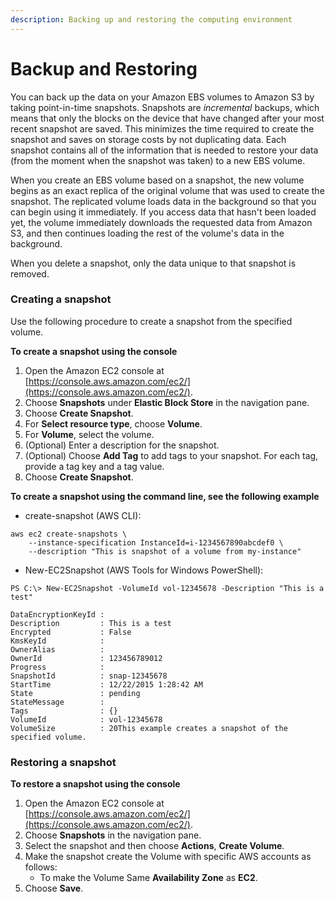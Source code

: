 ```yaml
---
description: Backing up and restoring the computing environment
---
```


# Backup and Restoring



You can back up the data on your Amazon EBS volumes to Amazon S3 by taking point-in-time snapshots. Snapshots are _incremental_ backups, which means that only the blocks on the device that have changed after your most recent snapshot are saved. This minimizes the time required to create the snapshot and saves on storage costs by not duplicating data. Each snapshot contains all of the information that is needed to restore your data \(from the moment when the snapshot was taken\) to a new EBS volume.

When you create an EBS volume based on a snapshot, the new volume begins as an exact replica of the original volume that was used to create the snapshot. The replicated volume loads data in the background so that you can begin using it immediately. If you access data that hasn't been loaded yet, the volume immediately downloads the requested data from Amazon S3, and then continues loading the rest of the volume's data in the background.

When you delete a snapshot, only the data unique to that snapshot is removed. 

### Creating a snapshot <a id="ebs-create-snapshot"></a>

Use the following procedure to create a snapshot from the specified volume.

**To create a snapshot using the console**

1. Open the Amazon EC2 console at [https://console.aws.amazon.com/ec2/](https://console.aws.amazon.com/ec2/).
2. Choose **Snapshots** under **Elastic Block Store** in the navigation pane.
3. Choose **Create Snapshot**.
4. For **Select resource type**, choose **Volume**.
5. For **Volume**, select the volume.
6. \(Optional\) Enter a description for the snapshot.
7. \(Optional\) Choose **Add Tag** to add tags to your snapshot. For each tag, provide a tag key and a tag value.
8. Choose **Create Snapshot**.

**To create a snapshot using the command line, see the following example**

* create-snapshot \(AWS CLI\):

```text
aws ec2 create-snapshots \
    --instance-specification InstanceId=i-1234567890abcdef0 \
    --description "This is snapshot of a volume from my-instance"
```

* New-EC2Snapshot \(AWS Tools for Windows PowerShell\):

```text
PS C:\> New-EC2Snapshot -VolumeId vol-12345678 -Description "This is a test"
    
DataEncryptionKeyId :
Description         : This is a test
Encrypted           : False
KmsKeyId            :
OwnerAlias          :
OwnerId             : 123456789012
Progress            :
SnapshotId          : snap-12345678
StartTime           : 12/22/2015 1:28:42 AM
State               : pending
StateMessage        :
Tags                : {}
VolumeId            : vol-12345678
VolumeSize          : 20This example creates a snapshot of the specified volume.
```

### Restoring a snapshot <a id="ebs-create-snapshot"></a>

**To restore a snapshot using the console**

1. Open the Amazon EC2 console at [https://console.aws.amazon.com/ec2/](https://console.aws.amazon.com/ec2/).
2. Choose **Snapshots** in the navigation pane.
3. Select the snapshot and then choose **Actions**, **Create Volume**.
4. Make the snapshot create the Volume with specific AWS accounts as follows:
   * To make the Volume  Same **Availability Zone** as **EC2**.
5. Choose **Save**.

